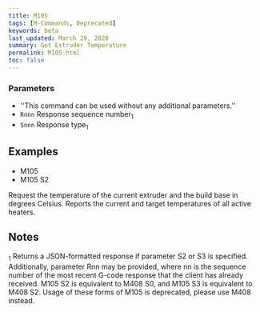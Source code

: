 ```yaml
---
title: M105
tags: [M-Commands, Deprecated] 
keywords: beta 
last_updated: March 29, 2020 
summary: Get Extruder Temperature 
permalink: M105.html
toc: false 
---
```



### Parameters

* ''This command can be used without any additional parameters.''
* `Rnnn` Response sequence number<sub>1</sub>
* `Snnn` Response type<sub>1</sub>

## Examples

* M105
* M105 S2

Request the temperature of the current extruder and the build base in degrees Celsius. Reports the current and target temperatures of all active heaters.

## Notes

<sub>1</sub> Returns a JSON-formatted response if parameter S2 or S3 is specified. Additionally, parameter Rnn may be provided, where nn is the sequence number of the most recent G-code response that the client has already received. M105 S2 is equivalent to M408 S0, and M105 S3 is equivalent to M408 S2. Usage of these forms of M105 is deprecated, please use M408 instead.


